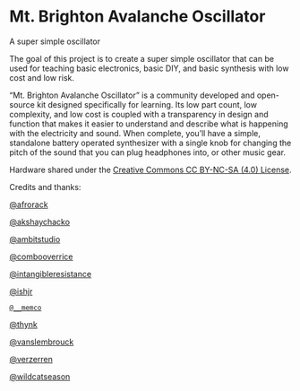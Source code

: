 # Mt. Brighton Avalanche Oscillator
A super simple oscillator


The goal of this project is to create a super simple oscillator that can be used for teaching basic electronics, basic DIY, and basic synthesis with low cost and low risk. 

“Mt. Brighton Avalanche Oscillator” is a community developed and open-source kit designed specifically for learning. Its low part count, low complexity, and low cost is coupled with a transparency in design and function that makes it easier to understand and describe what is happening with the electricity and sound. When complete, you’ll have a simple, standalone battery operated synthesizer with a single knob for changing the pitch of the sound that you can plug headphones into, or other music gear.


Hardware shared under the [Creative Commons CC BY-NC-SA (4.0) License](https://creativecommons.org/licenses/by-nc-sa/4.0/). 

Credits and thanks:

[@afrorack](https://www.instagram.com/afrorack/)

[@akshaychacko](https://www.instagram.com/akshaychacko/)

[@ambitstudio](https://www.instagram.com/ambitstudio/)

[@combooverrice](https://www.instagram.com/combooverrice/)

[@intangibleresistance](https://www.instagram.com/intangibleresistance/)

[@ishjr](https://www.instagram.com/ishjr/)

[`@__memco`](https://www.instagram.com/__memco/)

[@thynk](https://www.instagram.com/thynk/)

[@vanslembrouck](https://www.instagram.com/vanslembrouck/)

[@verzerren](https://www.instagram.com/verzerren/)

[@wildcatseason](https://www.instagram.com/wildcatseason/)
